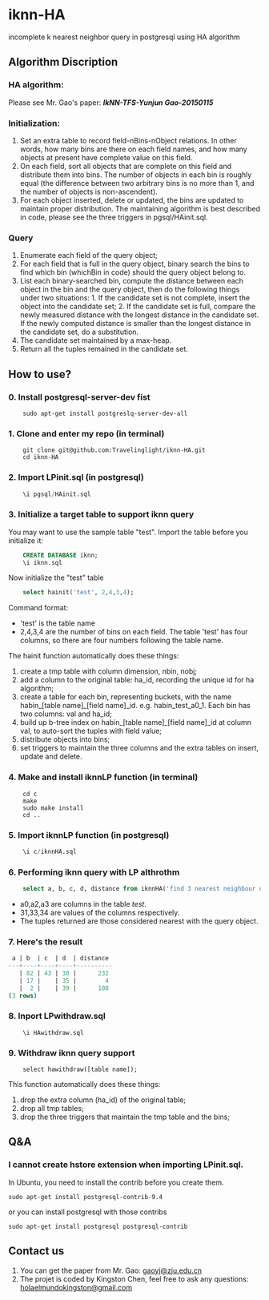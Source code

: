 # iknn-HA
incomplete k nearest neighbor query in postgresql using HA algorithm

## Algorithm Discription
### HA algorithm:
  Please see Mr. Gao's paper: <i><b>IkNN-TFS-Yunjun Gao-20150115</b></i>
### Initialization:
  1. Set an extra table to record field-nBins-nObject relations. In other words, how many bins are there on each field names, and how many objects at present have complete value on this field.
  2. On each field, sort all objects that are complete on this field and distribute them into bins. The number of objects in each bin is roughly equal (the difference between two arbitrary bins is no more than 1, and the number of objects is non-ascendent).
  3. For each object inserted, delete or updated, the bins are updated to maintain proper distribution. The maintaining algorithm is best described in code, please see the three triggers in pgsql/HAinit.sql.

### Query
  1. Enumerate each field of the query object;
  2. For each field that is full in the query object, binary search the bins to find which bin (whichBin in code) should the query object belong to.
  3. List each binary-searched bin, compute the distance between each object in the bin and the query object, then do the following things under two situations:
    1. If the candidate set is not complete, insert the object into the candidate set;
    2. If the candidate set is full, compare the newly measured distance with the longest distance in the candidate set. If the newly computed distance is smaller than the longest distance in the candidate set, do a substitution.
  4. The candidate set maintained by a max-heap.
  5. Return all the tuples remained in the candidate set.

## How to use?
### 0. Install postgresql-server-dev fist
~~~terminal
	sudo apt-get install postgreslq-server-dev-all
~~~
### 1. Clone and enter my repo (in terminal)
~~~terminal
    git clone git@github.com:Travelinglight/iknn-HA.git
    cd iknn-HA
~~~

### 2. Import LPinit.sql (in postgresql)

~~~sql
    \i pgsql/HAinit.sql
~~~

### 3. Initialize a target table to support iknn query
You may want to use the sample table "test". Import the table before you initialize it:

~~~sql
	CREATE DATABASE iknn;
	\i iknn.sql
~~~

Now initialize the "test" table

~~~sql
    select hainit('test', 2,4,3,4);
~~~

Command format:

* 'test' is the table name
* 2,4,3,4 are the number of bins on each field. The table 'test' has four columns, so there are four numbers following the table name.

The hainit function automatically does these things:

  1. create a tmp table with column dimension, nbin, nobj;
  2. add a column to the original table: ha_id, recording the unique id for ha algorithm;
  3. create a table for each bin, representing buckets, with the name habin\_[table name]\_[field name]\_id. e.g. habin\_test\_a0\_1. Each bin has two columns: val and ha_id;
  4. build up b-tree index on habin\_[table name]\_[field name]\_id at column val, to auto-sort the tuples with field value;
  5. distribute objects into bins;
  7. set triggers to maintain the three columns and the extra tables on insert, update and delete.

### 4. Make and install iknnLP function (in terminal)
~~~terminal
	cd c
	make
	sudo make install
	cd ..
~~~

### 5. Import iknnLP function (in postgresql)
~~~sql
	\i c/iknnHA.sql
~~~

### 6. Performing iknn query with LP althrothm
~~~sql
	select a, b, c, d, distance from iknnHA('find 3 nearest neighbour of (a0,a2,a3)(31,33,34) from test') AS (a int, b int, c int, d int, distance float);
~~~
* a0,a2,a3 are columns in the table _test_.
* 31,33,34 are values of the columns respectively.
* The tuples returned are those considered nearest with the query object.

### 7. Here's the result
~~~sql
 a | b  | c  | d  | distance 
---+----+----+----+----------
   | 82 | 43 | 38 |      232
   | 17 |    | 35 |        4
   |  2 |    | 39 |      100
(3 rows)
~~~

### 8. Inport LPwithdraw.sql

~~~
    \i HAwithdraw.sql
~~~

### 9. Withdraw iknn query support

~~~
    select hawithdraw([table name]);
~~~

This function automatically does these things:
  1. drop the extra column (ha_id) of the original table;
  2. drop all tmp tables;
  3. drop the three triggers that maintain the tmp table and the bins;

## Q&A
### I cannot create hstore extension when importing LPinit.sql.
  In Ubuntu, you need to install the contrib before you create them.

  ~~~
  sudo apt-get install postgresql-contrib-9.4
  ~~~

  or you can install postgresql with those contribs

  ~~~
  sudo apt-get install postgresql postgresql-contrib
  ~~~

## Contact us
1. You can get the paper from Mr. Gao: gaoyj@zju.edu.cn
2. The projet is coded by Kingston Chen, feel free to ask any questions: holaelmundokingston@gmail.com

